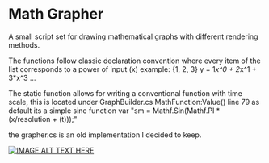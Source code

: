 # Math Grapher

A small script set for drawing mathematical graphs with different rendering methods.


The functions follow classic declaration convention where every item of the list corresponds to a power of input (x)
example: {1, 2, 3} y = 1*x^0 + 2*x^1 + 3*x^3 ...


The static function allows for writing a conventional function with time scale, this is located under GraphBuilder.cs MathFunction:Value() line 79
as default its a simple sine function var "sm = Mathf.Sin(Mathf.PI * (x/resolution + (t)));"


the grapher.cs is an old implementation I decided to keep.


[![IMAGE ALT TEXT HERE](https://github.com/Math-Man/UnityProvingGrounds/blob/main/Assets/Prototypes/MathGraph/gifs/a1.gif)](https://github.com/Math-Man/UnityProvingGrounds/blob/main/Assets/Prototypes/MathGraph/gifs/a1.gif)
